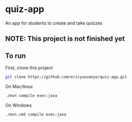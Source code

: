 # quiz-app
An app for students to create and take quizzes

## NOTE: This project is not finished yet

## To run

First, clone this project
```bash
git clone https://github.com/ericyuxuanye/quiz-app.git
```
On Mac/linux
```bash
./mvn compile exec:java
```
On Windows
```bash
./mvn.cmd compile exec:java
```
